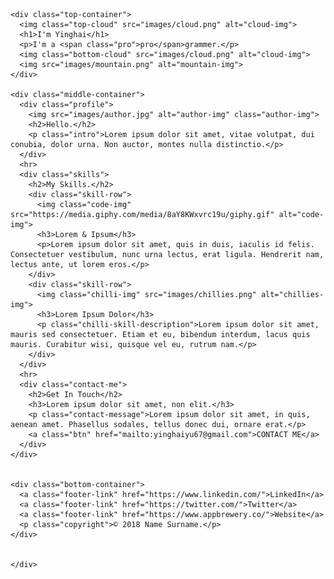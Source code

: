 

<!DOCTYPE html>
<html lang="en" dir="ltr">
  <head>
    <meta charset="utf-8">
    <title>Yinghai's Website</title>
    <link rel="stylesheet" href="css/styles.css">
    <link rel="icon" href="favicon.ico">
    <!-- draw your original favicon here: https://www.favicon.cc/ -->
    <link rel="stylesheet" href="https://fonts.googleapis.com/css?family=Merriweather|Montserrat|Sacramento">
  </head>
  <body>

    <div class="top-container">
      <img class="top-cloud" src="images/cloud.png" alt="cloud-img">
      <h1>I'm Yinghai</h1>
      <p>I'm a <span class="pro">pro</span>grammer.</p>
      <img class="bottom-cloud" src="images/cloud.png" alt="cloud-img">
      <img src="images/mountain.png" alt="mountain-img">
    </div>

    <div class="middle-container">
      <div class="profile">
        <img src="images/author.jpg" alt="author-img" class="author-img">
        <h2>Hello.</h2>
        <p class="intro">Lorem ipsum dolor sit amet, vitae volutpat, dui conubia, dolor urna. Non auctor, montes nulla distinctio.</p>
      </div>
      <hr>
      <div class="skills">
        <h2>My Skills.</h2>
        <div class="skill-row">
          <img class="code-img" src="https://media.giphy.com/media/8aY8KWxvrc19u/giphy.gif" alt="code-img">
          <h3>Lorem & Ipsum</h3>
          <p>Lorem ipsum dolor sit amet, quis in duis, iaculis id felis. Consectetuer vestibulum, nunc urna lectus, erat ligula. Hendrerit nam, lectus ante, ut lorem eros.</p>
        </div>
        <div class="skill-row">
          <img class="chilli-img" src="images/chillies.png" alt="chillies-img">
          <h3>Lorem Ipsum Dolor</h3>
          <p class="chilli-skill-description">Lorem ipsum dolor sit amet, mauris sed consectetuer. Etiam et eu, bibendum interdum, lacus quis mauris. Curabitur wisi, quisque vel eu, rutrum nam.</p>
        </div>
      </div>
      <hr>
      <div class="contact-me">
        <h2>Get In Touch</h2>
        <h3>Lorem ipsum dolor sit amet, non elit.</h3>
        <p class="contact-message">Lorem ipsum dolor sit amet, in quis, aenean amet. Phasellus sodales, tellus donec dui, ornare erat.</p>
        <a class="btn" href="mailto:yinghaiyu67@gmail.com">CONTACT ME</a>
      </div>
    </div>


    <div class="bottom-container">
      <a class="footer-link" href="https://www.linkedin.com/">LinkedIn</a>
      <a class="footer-link" href="https://twitter.com/">Twitter</a>
      <a class="footer-link" href="https://www.appbrewery.co/">Website</a>
      <p class="copyright">© 2018 Name Surname.</p>
    </div>


    </div>
  </body>
</html>
